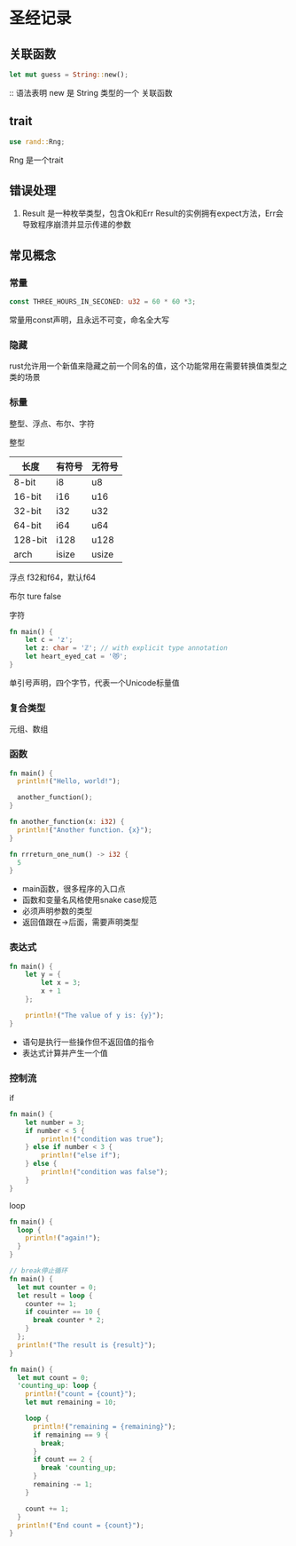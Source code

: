 # 圣经记录

## 关联函数

```rust
let mut guess = String::new();
```

:: 语法表明 new 是 String 类型的一个 关联函数

## trait

```rust
use rand::Rng;
```

Rng 是一个trait

## 错误处理

1. Result 是一种枚举类型，包含Ok和Err
   Result的实例拥有expect方法，Err会导致程序崩溃并显示传递的参数

## 常见概念

### 常量

```rust
const THREE_HOURS_IN_SECONED: u32 = 60 * 60 *3;
```

常量用const声明，且永远不可变，命名全大写

### 隐藏

rust允许用一个新值来隐藏之前一个同名的值，这个功能常用在需要转换值类型之类的场景

### 标量

整型、浮点、布尔、字符

整型

| 长度    | 有符号 | 无符号 |
| ------- | ------ | ------ |
| 8-bit   | i8     | u8     |
| 16-bit  | i16    | u16    |
| 32-bit  | i32    | u32    |
| 64-bit  | i64    | u64    |
| 128-bit | i128   | u128   |
| arch    | isize  | usize  |

浮点
f32和f64，默认f64

布尔
ture false

字符

```rust
fn main() {
    let c = 'z';
    let z: char = 'ℤ'; // with explicit type annotation
    let heart_eyed_cat = '😻';
}
```

单引号声明，四个字节，代表一个Unicode标量值

### 复合类型

元组、数组

### 函数

```rust
fn main() {
  println!("Hello, world!");

  another_function();
}

fn another_function(x: i32) {
  println!("Another function. {x}");
}

fn rrreturn_one_num() -> i32 {
  5
}
```

- main函数，很多程序的入口点
- 函数和变量名风格使用snake case规范
- 必须声明参数的类型
- 返回值跟在->后面，需要声明类型

### 表达式

```rust
fn main() {
    let y = {
        let x = 3;
        x + 1
    };

    println!("The value of y is: {y}");
}
```

- 语句是执行一些操作但不返回值的指令
- 表达式计算并产生一个值

### 控制流

if

```rust
fn main() {
    let number = 3;
    if number < 5 {
        println!("condition was true");
    } else if number < 3 {
        println!("else if");
    } else {
        println!("condition was false");
    }
}
```

loop

```rust
fn main() {
  loop {
    println!("again!");
  }
}

// break停止循环
fn main() {
  let mut counter = 0;
  let result = loop {
    counter += 1;
    if couinter == 10 {
      break counter * 2;
    }
  };
  println!("The result is {result}");
}

fn main() {
  let mut count = 0;
  'counting_up: loop {
    println!("count = {count}");
    let mut remaining = 10;

    loop {
      println!("remaining = {remaining}");
      if remaining == 9 {
        break;
      }
      if count == 2 {
        break 'counting_up;
      }
      remaining -= 1;
    }

    count += 1;
  }
  println!("End count = {count}");
}
```
